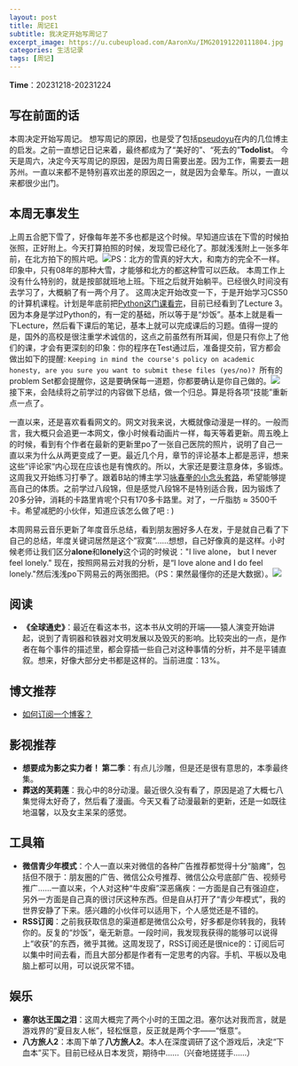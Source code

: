 ```yaml
---
layout: post
title: 周记E1
subtitle: 我决定开始写周记了
excerpt_image: https://u.cubeupload.com/AaronXu/IMG20191220111804.jpg
categories: 生活记录
tags: [周记]
---
```

**Time**：20231218-20231224

## 写在前面的话
本周决定开始写周记。
想写周记的原因，也是受了包括[pseudoyu](https://www.pseudoyu.com/zh/)在内的几位博主的启发。之前一直想记日记来着，最终都成为了“美好的”、“死去的”**Todolist**。
今天是周六，决定今天写周记的原因，是因为周日需要出差。因为工作，需要去一趟苏州。一直以来都不是特别喜欢出差的原因之一，就是因为会晕车。所以，一直以来都很少出门。

## 本周无事发生
上周五合肥下雪了，好像每年差不多也都是这个时候。早知道应该在下雪的时候拍张照，正好附上。今天打算拍照的时候，发现雪已经化了。那就浅浅附上一张多年前，在北方拍下的照片吧。![ ](https://u.cubeupload.com/AaronXu/IMG20191220111804.jpg "Snow")PS：北方的雪真的好大大，和南方的完全不一样。印象中，只有08年的那种大雪，才能够和北方的都这种雪可以匹敌。
本周工作上没有什么特别的，就是按部就班地上班。下班之后就开始躺平。已经很久时间没有去学习了，大概躺了有一两个月了。
这周决定开始改变一下，于是开始学习CS50的计算机课程。计划是年底前把[Python这门课看完](https://learning.edx.org/course/course-v1:HarvardX+CS50P+Python/home)，目前已经看到了Lecture 3。因为本身是学过Python的，有一定的基础，所以等于是“炒饭”。基本上就是看一下Lecture，然后看下课后的笔记，基本上就可以完成课后的习题。值得一提的是，国外的高校是很注重学术诚信的，这点之前虽然有所耳闻，但是只有你上了他们的课，才会有更深刻的印象：你的程序在Test通过后，准备提交前，官方都会做出如下的提醒: `Keeping in mind the course's policy on academic honesty, are you sure you want to submit these files (yes/no)? `所有的problem Set都会提醒你，这是要确保每一道题，你都要确认是你自己做的。![ ](https://u.cubeupload.com/AaronXu/CS50.png "CS50)")
接下来，会陆续将之前学过的内容做下总结，做一个归总。算是将各项“技能”重新点一点了。

一直以来，还是喜欢看看网文的。网文对我来说，大概就像动漫是一样的。一般而言，我大概只会追更一本网文，像小时候看动画片一样，每天等着更新。周五晚上的时候，看到有个作者在最新的更新里po了一张自己医院的照片，说明了自己一直以来为什么从两更变成了一更。最近几个月，章节的评论基本上都是恶评，想来这些”评论家“内心现在应该也是有愧疚的。所以，大家还是要注意身体，多锻炼。这周我又开始练习打拳了。跟着B站的博主学习[咏春拳的小念头套路](https://www.bilibili.com/video/BV1Vb4y1277x/?spm_id_from=333.999.0.0&vd_source=c771ac2d7f2d3657f079c13e3234fe7b)，希望能够提高自己的体质。之前学过八段锦，但是感觉八段锦不是特别适合我，因为锻炼了20多分钟，消耗的卡路里肯呢个只有170多卡路里。对了，一斤脂肪 ≈ 3500千卡。希望减肥的小伙伴，知道应该怎么做了吧 : )

本周网易云音乐更新了年度音乐总结，看到朋友圈好多人在发，于是就自己看了下自己的总结，年度关键词居然是这个”寂寞“......想想，自己好像真的是这样。小时候老师让我们区分**alone**和**lonely**这个词的时候说："I live alone， but I never feel lonely." 现在，按照网易云对我的分析，是“I love alone  and I do feel lonely."然后浅浅po下网易云的两张图把。（PS：果然最懂你的还是大数据）。![ ](https://u.cubeupload.com/AaronXu/f157750ea9121b0cf642.jpg " ")


## 阅读
- **《全球通史》**：最近在看这本书，这本书从文明的开端——猿人演变开始讲起，说到了青铜器和铁器对文明发展以及毁灭的影响。比较突出的一点，是作者在每个事件的描述里，都会穿插一些自己对这种事情的分析，并不是平铺直叙。想来，好像大部分史书都是这样的。当前进度：13%。

## 博文推荐
- [如何订阅一个博客？](https://yinji.org/5211.html)

## 影视推荐

- **想要成为影之实力者！ 第二季**：有点儿沙雕，但是还是很有意思的，本季最终集。
- **葬送的芙莉莲**：我心中的8分动漫。最近很久没有看了，原因是追了大概七八集觉得太好奇了，然后看了漫画。今天又看了动漫最新的更新，还是一如既往地温馨，以及女主呆呆的感觉。

## 工具箱
- **微信青少年模式**：个人一直以来对微信的各种广告推荐都觉得十分“脑瘫”，包括但不限于：朋友圈的广告、微信公众号推荐、微信公众号底部广告、视频号推广......一直以来，个人对这种“牛皮癣”深恶痛疾：一方面是自己有强迫症，另外一方面是自己真的很讨厌这种东西。但是自从打开了“青少年模式”，我的世界安静了下来。感兴趣的小伙伴可以适用下，个人感觉还是不错的。
- **RSS订阅**：之前我获取信息的渠道都是微信公众号，好多都是你转我的，我转你的。反复的“炒饭”，毫无新意。一段时间，我发现我获得的能够可以说得上“收获”的东西，微乎其微。这周发现了，RSS订阅还是很nice的：订阅后可以集中时间去看，而且大部分都是作者有一定思考的内容。手机、平板以及电脑上都可以用，可以说灰常不错。

## 娱乐
- **塞尔达王国之泪**：这周大概完了两个小时的王国之泪。塞尔达对我而言，就是游戏界的“夏目友人帐”，轻松惬意，反正就是两个字——“惬意”。
- **八方旅人2**：本周下单了**八方旅人2**。本人在深度调研了这个游戏后，决定“下血本”买下。目前已经从日本发货，期待中......（兴奋地搓搓手......）
